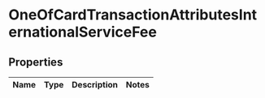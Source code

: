 # OneOfCardTransactionAttributesInternationalServiceFee

## Properties
Name | Type | Description | Notes
------------ | ------------- | ------------- | -------------
